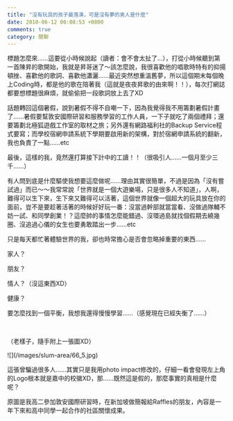 ```yaml
---
title: "沒有玩具的孩子最落漠，可是沒有夢的男人是什麼"
date: 2010-06-12 00:08:53 +0800
comments: true
category: 閒聊
---
```

<p>標題怎麼來&hellip;&hellip;這要從小時候說起（讀者：會不會太扯了&hellip;），打從小時候聽到第一首陳昇的歌開始，我就是昇哥迷了～該怎麼說，我很喜歡他的唱歌時特有的抑揚頓挫、喜歡他的歌詞、喜歡他瀟灑&hellip;&hellip;最近突然想重溫舊夢，所以這個期末每個晚上Coding時，都是他的歌在陪著我（這就是夜夜昇歌的由來啊！！），每次打網誌都要想標題很麻煩，就偷偷把一段歌詞放上去了XD</p><p>話題轉回這個暑假，說到暑假不得不自嘲一下，因為我覺得我不用籌劃暑假計畫了&hellip;&hellip;暑假要幫敦安國際研習和服務學習的工作人員，一下子就吃了兩個禮拜；還要籌劃北極狐遊戲工作室的取材之旅；另外還有網路福利社的Backup Service程式要寫；而學校宿網申請系統下學期要啟用新的架構，對於宿網申請系統的翻新，我也負責了一點&hellip;&hellip;etc</p><p>最後，這樣的我，竟然還打算接下計中的工讀！！（很吸引人&hellip;&hellip;一個月至少三千&hellip;&hellip;）</p><p>有人問到底是什麼驅使我想要這麼做呢&hellip;&hellip;理由其實很簡單，不過是因為「沒有嘗試過」而已～～我常常說「世界就是一個大遊樂場，只是很多人不知道」，人啊，難得可以生下來，生下來又難得可以活著，這個世界就像一個超大的玩具放在你的面前，豈不是要趁著活著的時候好好玩一番：沒當過幹部就當當看、沒做過隊輔不妨一試、和同學創業！？這麼帥的事情怎麼能錯過、沒環過島就找個假期去繞幾圈、沒追過心儀的女生也要勇敢踏出一步&hellip;&hellip;etc</p><p>只是每天都忙著體驗世界的我，卻也時常擔心是否會忽略掉重要的東西&hellip;&hellip;</p><p>家人？</p><p>朋友？</p><p>情人？（沒這東西XD）</p><p>健康？</p><p>要怎麼找到一個平衡，我想我還得慢慢學習&hellip;&hellip;（感覺現在已經失衡了&hellip;&hellip;）</p><p>&nbsp;</p><p>（老樣子，隨手附上一張圖XD）</p><p>![](/images/slum-area/66_5.jpg)</p><p>這張曾騙過很多人&hellip;&hellip;其實只是我用photo impact修改的，仔細一看會發現左上角的Logo根本就是嘉中的校徽XD，那&hellip;&hellip;既然這是假的，那麼事實的真相是什麼呢？</p><p>原圖是我高二參加敦安國際研習時，在新加坡做簡報給Raffles的朋友，內容是一年下來和高中同學一起合作的社區關懷成果。</p>
